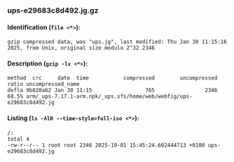 ### ups-e29683c8d492.jg.gz
#### Identification (`file <*>`):
```
gzip compressed data, was "ups.jg", last modified: Thu Jan 30 11:15:16 2025, from Unix, original size modulo 2^32 2346
```
#### Description (`gzip -lv <*>`):
```
method  crc     date  time           compressed        uncompressed  ratio uncompressed_name
defla 9b820a62 Jan 30 11:15                 765                2346  68.5% arm/_ups-7.17.1-arm.npk/_ups.sfs/home/web/webfig/ups-e29683c8d492.jg
```
#### Listing (`ls -AlR --time-style=full-iso <*>`):
```
/:
total 4
-rw-r--r-- 1 root root 2346 2025-10-01 15:45:24.602444713 +0100 ups-e29683c8d492.jg
```

